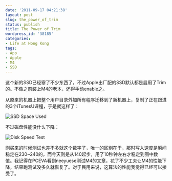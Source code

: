 ```yaml
---
date: '2011-09-17 04:21:38'
layout: post
slug: the_power_of_trim
status: publish
title: The Power of Trim
wordpress_id: '38185'
categories:
- Life at Hong Kong
tags:
- App
- Apple
- M4
- SSD
---
```


这个新的SSD已经塞了不少东西了，不过Apple出厂配的SSD默认都是启用了Trim的。不像之前装上M4的老本，还得手动enable之。

从原来的机器上把整个用户目录外加所有程序迁移到了新机器上，复制了正在跟进的3个iTunesU课程，于是就这样了：

![SSD Space Used](http://qingpei.me/images/in_post/Screen-Shot-2011-09-17-at-4.13.04-AM.png)

不过磁盘性能没什么下降：

![Disk Speed Test](http://qingpei.me/images/in_post/Screen-Shot-2011-09-17-at-4.04.48-AM.png)

刚买来的时候测试也差不多就这个数字了，唯一的区别在于，那时写入速度是瞬间稳定在230~240的，而今天则是从140起步，用了10秒钟左右才稳定到图中数值。我记得在PCEVA看到neeyuese测试M4的文章，花了不少工夫让M4的性能下降，结果跑测试没多久就恢复了。对于民用来说，这算法的性能我觉得已经可以接受了。
